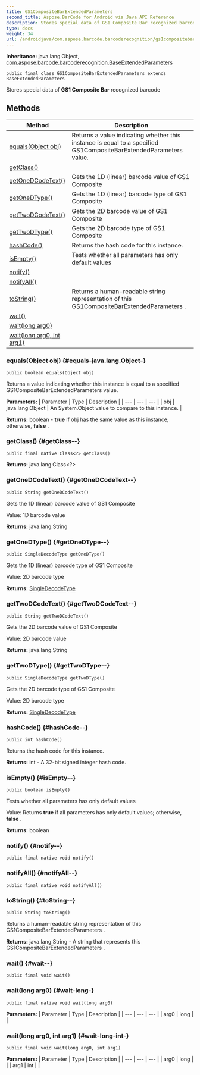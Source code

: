```yaml
---
title: GS1CompositeBarExtendedParameters
second_title: Aspose.BarCode for Android via Java API Reference
description: Stores special data of GS1 Composite Bar recognized barcode
type: docs
weight: 34
url: /androidjava/com.aspose.barcode.barcoderecognition/gs1compositebarextendedparameters/
---
```

**Inheritance:**
java.lang.Object, [com.aspose.barcode.barcoderecognition.BaseExtendedParameters](../../com.aspose.barcode.barcoderecognition/baseextendedparameters)
```
public final class GS1CompositeBarExtendedParameters extends BaseExtendedParameters
```

Stores special data of  **GS1 Composite Bar**  recognized barcode
## Methods

| Method | Description |
| --- | --- |
| [equals(Object obj)](#equals-java.lang.Object-) | Returns a value indicating whether this instance is equal to a specified  GS1CompositeBarExtendedParameters  value. |
| [getClass()](#getClass--) |  |
| [getOneDCodeText()](#getOneDCodeText--) | Gets the 1D (linear) barcode value of GS1 Composite |
| [getOneDType()](#getOneDType--) | Gets the 1D (linear) barcode type of GS1 Composite |
| [getTwoDCodeText()](#getTwoDCodeText--) | Gets the 2D barcode value of GS1 Composite |
| [getTwoDType()](#getTwoDType--) | Gets the 2D barcode type of GS1 Composite |
| [hashCode()](#hashCode--) | Returns the hash code for this instance. |
| [isEmpty()](#isEmpty--) | Tests whether all parameters has only default values |
| [notify()](#notify--) |  |
| [notifyAll()](#notifyAll--) |  |
| [toString()](#toString--) | Returns a human-readable string representation of this  GS1CompositeBarExtendedParameters . |
| [wait()](#wait--) |  |
| [wait(long arg0)](#wait-long-) |  |
| [wait(long arg0, int arg1)](#wait-long-int-) |  |
### equals(Object obj) {#equals-java.lang.Object-}
```
public boolean equals(Object obj)
```


Returns a value indicating whether this instance is equal to a specified  GS1CompositeBarExtendedParameters  value.

**Parameters:**
| Parameter | Type | Description |
| --- | --- | --- |
| obj | java.lang.Object | An System.Object value to compare to this instance. |

**Returns:**
boolean -  **true**  if obj has the same value as this instance; otherwise,  **false** .
### getClass() {#getClass--}
```
public final native Class<?> getClass()
```




**Returns:**
java.lang.Class<?>
### getOneDCodeText() {#getOneDCodeText--}
```
public String getOneDCodeText()
```


Gets the 1D (linear) barcode value of GS1 Composite

Value: 1D barcode value

**Returns:**
java.lang.String
### getOneDType() {#getOneDType--}
```
public SingleDecodeType getOneDType()
```


Gets the 1D (linear) barcode type of GS1 Composite

Value: 2D barcode type

**Returns:**
[SingleDecodeType](../../com.aspose.barcode.barcoderecognition/singledecodetype)
### getTwoDCodeText() {#getTwoDCodeText--}
```
public String getTwoDCodeText()
```


Gets the 2D barcode value of GS1 Composite

Value: 2D barcode value

**Returns:**
java.lang.String
### getTwoDType() {#getTwoDType--}
```
public SingleDecodeType getTwoDType()
```


Gets the 2D barcode type of GS1 Composite

Value: 2D barcode type

**Returns:**
[SingleDecodeType](../../com.aspose.barcode.barcoderecognition/singledecodetype)
### hashCode() {#hashCode--}
```
public int hashCode()
```


Returns the hash code for this instance.

**Returns:**
int - A 32-bit signed integer hash code.
### isEmpty() {#isEmpty--}
```
public boolean isEmpty()
```


Tests whether all parameters has only default values

Value: Returns  **true**  if all parameters has only default values; otherwise,  **false** .

**Returns:**
boolean
### notify() {#notify--}
```
public final native void notify()
```




### notifyAll() {#notifyAll--}
```
public final native void notifyAll()
```




### toString() {#toString--}
```
public String toString()
```


Returns a human-readable string representation of this  GS1CompositeBarExtendedParameters .

**Returns:**
java.lang.String - A string that represents this  GS1CompositeBarExtendedParameters .
### wait() {#wait--}
```
public final void wait()
```




### wait(long arg0) {#wait-long-}
```
public final native void wait(long arg0)
```




**Parameters:**
| Parameter | Type | Description |
| --- | --- | --- |
| arg0 | long |  |

### wait(long arg0, int arg1) {#wait-long-int-}
```
public final void wait(long arg0, int arg1)
```




**Parameters:**
| Parameter | Type | Description |
| --- | --- | --- |
| arg0 | long |  |
| arg1 | int |  |


